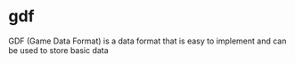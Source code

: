 # gdf
GDF (Game Data Format) is a data format that is easy to implement and can be used to store basic data
